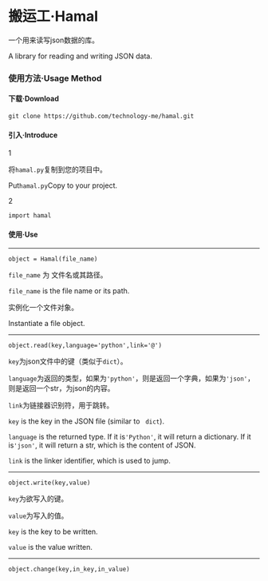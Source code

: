 # 搬运工·Hamal

一个用来读写json数据的库。

A library for reading and writing JSON data.

### 使用方法·Usage Method
#### 下载·Download

```
git clone https://github.com/technology-me/hamal.git
```

#### 引入·Introduce
1

  将`hamal.py`复制到您的项目中。
  
  Put` hamal.py `Copy to your project.
   
2
  ```
  import hamal
  ```
  
#### 使用·Use
------
```
object = Hamal(file_name)
```

`file_name` 为 文件名或其路径。

`file_name` is the file name or its path.

实例化一个文件对象。

Instantiate a file object.

------
```
object.read(key,language='python',link='@')
```

`key`为json文件中的键（类似于`dict`）。

`language`为返回的类型，如果为`'python'`，则是返回一个字典，如果为`'json'`，则是返回一个str，为json的内容。

`link`为链接器识别符，用于跳转。

`key` is the key in the JSON file (similar to ` dict`).

`language` is the returned type. If it is`'Python'`, it will return a dictionary. If it is`'json'`, it will return a str, which is the content of JSON.

`link` is the linker identifier, which is used to jump.

------
```
object.write(key,value)
```

`key`为欲写入的键。

`value`为写入的值。

`key` is the key to be written.

`value` is the value written.

------
```
object.change(key,in_key,in_value)
```

